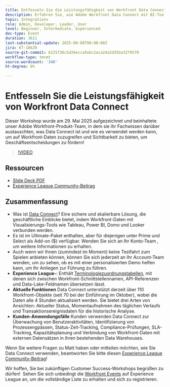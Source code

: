 ```yaml
---
title: Entfesseln Sie die Leistungsfähigkeit von Workfront Data Connect
description: Erfahren Sie, wie Adobe Workfront Data Connect mit BI-Tools integriert wird, um Erkenntnisse zu gewinnen, die Performance zu verfolgen und intelligentere Geschäftsentscheidungen zu fördern.
topic: Integrations
role: Admin, Developer, Leader, User
level: Beginner, Intermediate, Experienced
doc-type: Event
duration: 3611
last-substantial-update: 2025-08-08T00:00:00Z
jira: KT-18629
source-git-commit: 6225f36c5d26ecca5ebc2aca24a2d592a3279570
workflow-type: tm+mt
source-wordcount: '340'
ht-degree: 0%

---
```



# Entfesseln Sie die Leistungsfähigkeit von Workfront Data Connect

Dieser Workshop wurde am 29. Mai 2025 aufgezeichnet und beinhaltete unser Adobe Workfront-Produkt-Team, in dem sie ihr Fachwissen darüber austauschten, was Data Connect ist und wie es verwendet werden kann, um auf Workfront-Daten zuzugreifen und Sichtbarkeit zu bieten, um Geschäftsentscheidungen zu fördern!

>[!VIDEO](https://video.tv.adobe.com/v/3469965/?learn=on&enablevpops)

## Ressourcen

* [Slide Deck PDF](https://workfront-experience.s3.us-west-2.amazonaws.com/Training/Guides/Customer+Success+at+Scale/Slide+Deck+-+Adobe+Workfront+Data+Connect+052925.pdf)
* [Experience League Community-Beitrag](https://experienceleaguecommunities.adobe.com/t5/workfront-discussions/event-follow-up-unlock-the-power-of-workfront-data-connect/td-p/756725?profile.language=de)

## Zusammenfassung 

* Was ist [Data Connect](https://experienceleague.adobe.com/de/docs/workfront/using/reporting/data-lake/data-lake-overview)? Eine sichere und skalierbare Lösung, die geschäftliche Einblicke bietet, indem Workfront-Daten mit Visualisierungs-Tools wie Tableau, Power BI, Domo und Looker verbunden werden.
* Es ist im Ultimate-Paket enthalten, aber für diejenigen unter Prime und Select als Add-on ($) verfügbar. Wenden Sie sich an Ihr Konto-Team , um weitere Informationen zu erhalten.
* Auch wenn wir Ihnen (zumindest im Moment) keine Testfahrt zum Spielen anbieten können, können Sie sich jederzeit an Ihr Account-Team wenden, um zu sehen, ob es mit einer personalisierten Demo helfen kann, um Ihr Anliegen zur Führung zu führen.
* **Experience League-**: Enthält [Terminologiezuordnungstabellen](https://experienceleague.adobe.com/de/docs/workfront/using/reporting/data-lake/data-dictionary), mit denen sich zwischen Workfront-Schnittstellennamen, API-Referenzen und Data-Lake-Feldnamen übersetzen lässt.
* **Aktuelle Funktionen** Data Connect unterstützt derzeit über 110 Workfront-Objekte (seit 70 bei der Einführung im Oktober), wobei die Daten alle 4 Stunden aktualisiert werden. Sie bietet drei Arten von Ansichten: Aktueller Status, Momentaufnahmen des täglichen Verlaufs und Transaktionsereignisdaten für die historische Analyse.
* **Kunden-Anwendungsfälle** Kunden verwenden Data Connect zur Überwachung von Benutzeraktivitäten, Identifizierung von Prozessengpässen, Status-Zeit-Tracking, Compliance-Prüfungen, SLA-Tracking, Kapazitätsplanung und Verbindung von Workfront-Daten mit externen Datensätzen in ihren bestehenden Data Warehouses. 

Wenn Sie weitere Fragen zu Matt haben oder mitteilen möchten, wie Sie Data Connect verwenden, beantworten Sie bitte diesen [Experience League Community-Beitrag](https://experienceleaguecommunities.adobe.com/t5/workfront-discussions/event-follow-up-unlock-the-power-of-workfront-data-connect/td-p/756725?profile.language=de)!


Wir hoffen, Sie bei zukünftigen Customer Success-Workshops begrüßen zu dürfen!  Sehen Sie sich unbedingt die [Workfront Events](https://experienceleague.adobe.com/events/?lang=de&filters=Workfront) auf Experience League an, um die vollständige Liste zu erhalten und sich zu registrieren.


